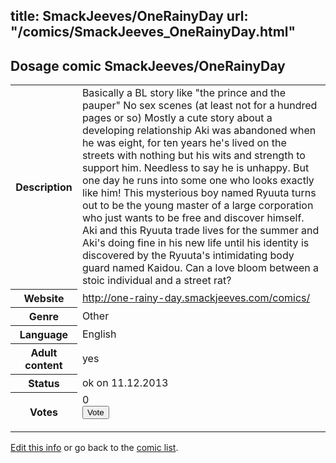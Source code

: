 title: SmackJeeves/OneRainyDay
url: "/comics/SmackJeeves_OneRainyDay.html"
---
Dosage comic SmackJeeves/OneRainyDay
-----------------------------------------

<p id="msg"></p>
<script type="text/javascript">
if (window.location.search === '?edit_info_mail=sent_ok') {
  var elem = document.getElementById("msg");
  elem.innerHTML = 'Edited information sucessfully sent for review, which is usually done daily. Thanks!';
  elem.className = 'ok';
}
</script>
<table class="comicinfo">
<tr>
<th>Description</th><td>Basically a BL story like &quot;the prince and the pauper&quot; No sex scenes (at least not for a hundred pages or so) Mostly a cute story about a developing relationship Aki was abandoned when he was eight, for ten years he's lived on the streets with nothing but his wits and strength to support him. Needless to say he is unhappy. But one day he runs into some one who looks exactly like him! This mysterious boy named Ryuuta turns out to be the young master of a large corporation who just wants to be free and discover himself. Aki and this Ryuuta trade lives for the summer and Aki's doing fine in his new life until his identity is discovered by the Ryuuta's intimidating body guard named Kaidou. Can a love bloom between a stoic individual and a street rat?</td>
</tr>
<tr>
<th>Website</th><td><a href="http://one-rainy-day.smackjeeves.com/comics/">http://one-rainy-day.smackjeeves.com/comics/</a></td>
</tr>
<tr>
<th>Genre</th><td>Other</td>
</tr>
<tr>
<th>Language</th><td>English</td>
</tr>
<tr>
<th>Adult content</th><td>yes</td>
</tr>
<tr>
<th>Status</th><td>ok on 11.12.2013</td>
</tr>
<tr>
<th>Votes</th><td>0
<form action="http://gaecounter.appspot.com/count/" method="POST">
<input name="name" type="hidden" value="SmackJeeves_OneRainyDay"/>
<input name="uid" type="hidden" id="voteuid" value=""/>
<input type="submit" value="Vote"/>
</form>
</td>
</tr>
</table>
<script type="text/javascript">
var ua = navigator.userAgent;
document.getElementById("voteuid").value = ua.replace(/[^a-zA-Z0-9\._:]/g , "_");;
</script>

[Edit this info](SmackJeeves_OneRainyDay_edit.html) or go back to the [comic list](../comic-index.html).
